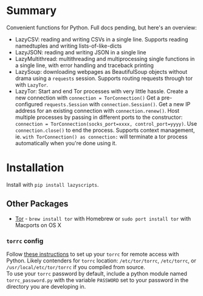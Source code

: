 # Summary

Convenient functions for Python. Full docs pending, but here's an overview:
- LazyCSV: reading and writing CSVs in a single line. Supports reading namedtuples and writing lists-of-like-dicts
- LazyJSON: reading and writing JSON in a single line
- LazyMultithread: multithreading and multiprocessing single functions in a single line, with error handling and traceback printing
- LazySoup: downloading webpages as BeautifulSoup objects without drama using a `requests` session. Supports routing requests through tor with `LazyTor`.
- LazyTor: Start and end Tor processes with very little hassle. Create a new connection with `connection = TorConnection()` Get a pre-configured `requests.Session` with `connection.Session()`. Get a new IP address for an existing connection with `connection.renew()`. Host multiple processes by passing in different ports to the constructor: `connection = TorConnection(socks_port=xxxx, control_port=yyyy)`. Use `connection.close()` to end the process. Supports context management, ie. `with TorConnection() as connection:` will terminate a tor process automatically when you're done using it.

# Installation

Install with `pip install lazyscripts`.

## Other Packages
- [Tor](https://www.torproject.org/docs/tor-doc-osx.html.en) - `brew install tor` with Homebrew or `sudo port install tor` with Macports on OS X

### `torrc` config

Follow [these instructions](https://stem.torproject.org/tutorials/the_little_relay_that_could.html) to set up your `torrc` for remote access with Python. Likely contenders for `torrc` location: `/etc/tor/torrc`, `/etc/torrc`, or `/usr/local/etc/tor/torrc` if you compiled from source.  
To use your `torrc` password by default, include a python module named `torrc_password.py` with the variable `PASSWORD` set to your password in the directory you are developing in.
